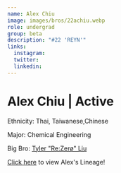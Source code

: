 ```yaml
---
name: Alex Chiu
image: images/bros/22achiu.webp
role: undergrad
group: beta
description: "#22 'REYN'"
links:
  instagram: 
  twitter: 
  linkedin: 
---
```


# Alex Chiu | Active
Ethnicity: Thai, Taiwanese,Chinese

Major: Chemical Engineering

Big Bro: [Tyler "Re:Zerø" Liu ](15tliu)

[Click here](/ujis/) to view Alex's Lineage!